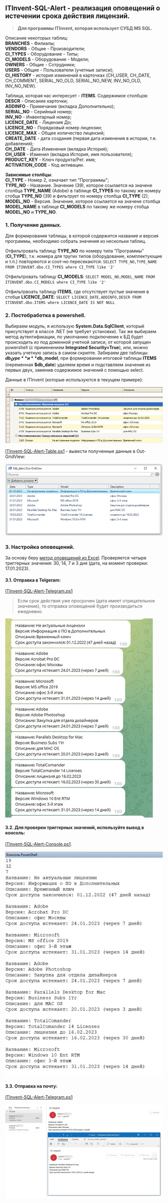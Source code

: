 ## ITInvent-SQL-Alert - реализация оповещений о истечении срока действия лицензий.

> **Для программы ITInvent, которая использует СУБД MS SQL.**

Описание некоторых таблиц: \
**BRANCHES** - Филиалы; \
**VENDORS** - Общие - Производители; \
**CI_TYPES** - Оборудование - Типы; \
**CI_MODELS** - Оборудование - Модели; \
**OWNERS** - Общие - Сотрудники; \
**USERS** - Общие - Пользователи (учетные записи); \
**CI_HISTORY** - история изменений в карточках (CH_USER, CH_DATE, CH_COMMENT, SERIAL_NO_OLD, SERIAL_NO_NEW, INV_NO_OLD, INV_NO_NEW).

Таблица, которая нас интересует - **ITEMS**. Содержимое столбцов: \
**DESCR** - Описание карточки; \
**ADDINFO** - Примечание (вкладка Дополнительно); \
**SERIAL_NO** - Серийный номер; \
**INV_NO** - Инвентарный номер; \
**LICENCE_DATE** - Лицензия До; \
**LICENCE_NO** - Порядковый номер лицензии; \
**LICENCE_MAX** - Общее количество лицензий; \
**CREATE_DATE** - дата создания (первая дата изменения в истории, т.е. добавления); \
**CH_DATE** - Дата Изменения (вкладка История); \
**CH_USER** - Изменил (вкладка История, имя пользователя); \
**PRODUCT_KEY** - Ключ продукта/Рег. имя; \
**ACTIVATION_CODE** - Код активации.

**Зависимые столбцы**: \
**CI_TYPE** - Номер 2, означает тип "Программы"; \
**TYPE_NO** - Название. Значение (39), которое ссылается на значене столбца **TYPE_NAME** (Adobe) в таблице **CI_TYPES** по такому же номеру стобца **TYPE_NO** (39) и фильтрует по номеру столбца **CI_TYPE** (2); \
**MODEL_NO** - Версия. Значение, которое ссылается на значене столбца **MODEL_NAME** в таблице **CI_MODELS** по такому же номеру стобца **MODEL_NO** и **TYPE_NO**.

### 1. Получение данных.

Для формирования таблицы, в которой содержится название и версия программы, необходимо собрать значения из нескольки таблиц.

Отфильтровать таблицу **TYPE_NO** по номеру типа "Программы" (**CI_TYPE**), т.к. номера для тругих типов (оборудование, комплектующие и т.п.) повторяются и соот-но пересекаются:
` SELECT TYPE_NO,TYPE_NAME FROM ITINVENT.dbo.CI_TYPES where CI_TYPE like '2' `

Отфильтровать таблицу **CI_MODELS**:
` SELECT MODEL_NO,MODEL_NAME FROM ITINVENT.dbo.CI_MODELS where CI_TYPE like '2' `

Отфильтрвоать таблицу **ITEMS**, где отсутствует пустые значения в стобце **LICENCE_DATE**:
` SELECT LICENCE_DATE,ADDINFO,DESCR FROM ITINVENT.dbo.ITEMS where LICENCE_DATE IS NOT NULL `

### 2. Постобработка в powershell.
Выбираем модуль, я использую **System.Data.SqlClient**, который присутствует в классе .NET (не требует установки). Так же выбираем метод аутентификации, по умолчанию подключение к БД будет происходить из под доменной учетной записи, от которой запущен powershell (с применением **Integrated Security=True**), или, можно указать учетную запись в самом скрипте. Забираем две таблицы: **$db_type** и **$db_model**, при формировании итоговой таблицы **ITEMS** (переменная **$db_date**) удаляем время и подставляем значения из первых двух, заменив содержимое значений с помощью select.

Данные в ITInvent (которые используются в текущем примере):

![Image alt](https://github.com/Lifailon/ITInvent-SQL-Alert/blob/rsa/Screen/ITInvent.jpg)

[ITInvent-SQL-Alert-Table.ps1](https://github.com/Lifailon/ITInvent-SQL-Alert/blob/rsa/Scripts-Public/ITInvent-SQL-Alert-Table.ps1) - вывести полученные данные в Out-GridView:

![Image alt](https://github.com/Lifailon/ITInvent-SQL-Alert/blob/rsa/Screen/Table.jpg)

### 3. Настройка оповещений.

За основу беру [метод оповещений из Excel](https://github.com/Lifailon/Excel-Date-Report). Проверяется четыре триггерных значения: 30, 14, 7 и 3 дня (дата, на момент проверки: 17.01.2023).

#### 3.1. Отправка в Telgeram:

[ITInvent-SQL-Alert-Telegram.ps1](https://github.com/Lifailon/ITInvent-SQL-Alert/blob/rsa/Scripts-Public/ITInvent-SQL-Alert-Telegram.ps1)

> Если срок действия уже просрочен (дата имеет отрицательное значение), то отправка оповещений будет производиться ежедневно.

![Image alt](https://github.com/Lifailon/ITInvent-SQL-Alert/blob/rsa/Screen/Telegram.jpg)

#### 3.2. Для проверки триггерных значений, используйте вывод в консоль:

[ITInvent-SQL-Alert-Console.ps1](https://github.com/Lifailon/ITInvent-SQL-Alert/blob/rsa/Scripts-Public/ITInvent-SQL-Alert-Console.ps1).

![Image alt](https://github.com/Lifailon/ITInvent-SQL-Alert/blob/rsa/Screen/Console.jpg)

#### 3.3. Отправка на почту:

[ITInvent-SQL-Alert-Telegram.ps1](https://github.com/Lifailon/ITInvent-SQL-Alert/blob/rsa/Scripts-Public/ITInvent-SQL-Alert-Mail.ps1)

![Image alt](https://github.com/Lifailon/ITInvent-SQL-Alert/blob/rsa/Screen/Mail.jpg)
